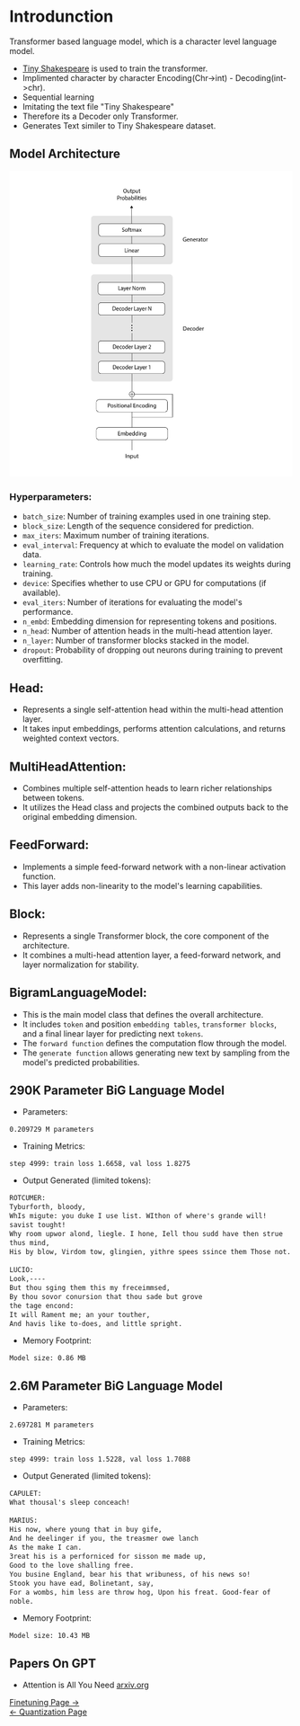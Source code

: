 # Introdunction
Transformer based language model, which is a character level language model.

- [Tiny Shakespeare](https://www.kaggle.com/datasets/kaushaltiwari/tiny-shakespeare?select=tiny-shakespeare.txt) is used to train the transformer.
- Implimented character by character Encoding(Chr->int) - Decoding(int->chr).
- Sequential learning
- Imitating the text file "Tiny Shakespeare"
- Therefore its a Decoder only Transformer.
- Generates Text similer to Tiny Shakespeare dataset.

## Model Architecture
![model arch](./img/GPT/00_GPT_decoder.png)

<!--Referece: [Attention Is All You Need](https://arxiv.org/pdf/1706.03762) -->

### Hyperparameters:

-   `batch_size`: Number of training examples used in one training step.
-   `block_size`: Length of the sequence considered for prediction.
-   `max_iters`: Maximum number of training iterations.
-   `eval_interval`: Frequency at which to evaluate the model on validation data.
-   `learning_rate`: Controls how much the model updates its weights during training.
-   `device`: Specifies whether to use CPU or GPU for computations (if available).
-   `eval_iters`: Number of iterations for evaluating the model's performance.
-   `n_embd`: Embedding dimension for representing tokens and positions.
-   `n_head`: Number of attention heads in the multi-head attention layer.
-   `n_layer`: Number of transformer blocks stacked in the model.
-   `dropout`: Probability of dropping out neurons during training to prevent overfitting.

## Head:
- Represents a single self-attention head within the multi-head attention layer.
- It takes input embeddings, performs attention calculations, and returns weighted context vectors.

## MultiHeadAttention:
- Combines multiple self-attention heads to learn richer relationships between tokens.
- It utilizes the Head class and projects the combined outputs back to the original embedding dimension.
## FeedForward:
- Implements a simple feed-forward network with a non-linear activation function.
- This layer adds non-linearity to the model's learning capabilities.
## Block:
- Represents a single Transformer block, the core component of the architecture.
- It combines a multi-head attention layer, a feed-forward network, and layer normalization for stability.
## BigramLanguageModel:
- This is the main model class that defines the overall architecture.
- It includes `token` and position `embedding tables`, `transformer blocks`, and a final linear layer for predicting next `tokens`.
- The `forward function` defines the computation flow through the model.
- The `generate function` allows generating new text by sampling from the model's predicted probabilities.

## 290K Parameter BiG Language Model
- Parameters:
```
0.209729 M parameters
```

- Training Metrics:
```
step 4999: train loss 1.6658, val loss 1.8275
```
- Output Generated (limited tokens):
```
ROTCUMER:
Tyburforth, bloody,
WhIs migute: you duke I use list. WIthon of where's grande will! savist tought!
Why room upwor alond, liegle. I hone, Iell thou sudd have then strue thus mind,
His by blow, Virdom tow, glingien, yithre spees ssince them Those not.

LUCIO:
Look,----
But thou sging them this my freceimmsed,
By thou sovor conursion that thou sade but grove
the tage encond:
It will Rament me; an your touther,
And havis like to-does, and little spright.
```
- Memory Footprint:
```
Model size: 0.86 MB
```

## 2.6M Parameter BiG Language Model
- Parameters:
```
2.697281 M parameters
```

- Training Metrics:
```
step 4999: train loss 1.5228, val loss 1.7088
```

- Output Generated (limited tokens):
```
CAPULET:
What thousal's sleep conceach!

MARIUS:
His now, where young that in buy gife,
And he deelinger if you, the treasmer owe lanch
As the make I can.
3reat his is a perforniced for sisson me made up,
Good to the love shalling free.
You busine England, bear his that wribuness, of his news so!
Stook you have ead, Bolinetant, say,
For a wombs, him less are throw hog, Upon his freat. Good-fear of noble.

```

- Memory Footprint:
```
Model size: 10.43 MB
```
## Papers On GPT
- Attention is All You Need [arxiv.org](https://arxiv.org/pdf/1706.03762)

[Finetuning Page ->](finetuning.md)
<br>
[<- Quantization Page](Quantization.md)